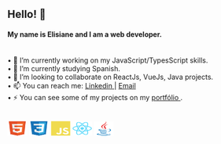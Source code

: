 ### <h2><b>Hello! 👋 </b></h2>

<h4>My name is Elisiane and I am a web developer. </h4>
<br/>
• 🔭 I’m currently working on my JavaScript/TypesScript skills. <br/>
• 🌱 I’m currently studying Spanish.<br/>
• 👯 I’m looking to collaborate on ReactJs, VueJs, Java projects.<br/>
• 📫 You can reach me: <a href="https://www.linkedin.com/in/elisiane-moura-80a9031a1/">Linkedin </a> | <a href="mailto:lihmooura@gmail.com"> Email </a><br/>
• ⚡ You can see some of my projects on my <a href="https://elisianemoura.com/" target="_blank"> portfólio </a>. 
<br/>
<br/>
 <div>
   <div style="display: inline_block"><br>
     <img align="center" alt="HTML" height="30" width="40" src="https://raw.githubusercontent.com/devicons/devicon/master/icons/html5/html5-original.svg">
  <img align="center" alt="CSS" height="30" width="40" src="https://raw.githubusercontent.com/devicons/devicon/master/icons/css3/css3-original.svg">
   <img align="center" alt="JS" height="30" width="40" src="https://raw.githubusercontent.com/devicons/devicon/master/icons/javascript/javascript-plain.svg">
    <img align="center" alt="REACTJS" height="30" width="40" src="https://raw.githubusercontent.com/devicons/devicon/master/icons/react/react-original.svg">
    <img align="center" alt="JAVA" height="30" width="40" src="https://raw.githubusercontent.com/devicons/devicon/master/icons/java/java-original.svg">    
</div>
<br> 

